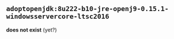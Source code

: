 ## `adoptopenjdk:8u222-b10-jre-openj9-0.15.1-windowsservercore-ltsc2016`

**does not exist** (yet?)
